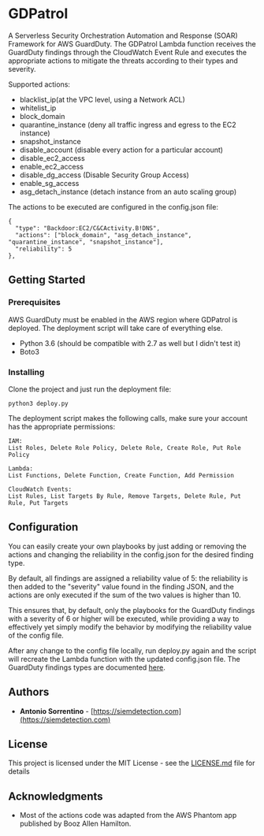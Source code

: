 # GDPatrol

A Serverless Security Orchestration Automation and Response (SOAR) Framework for AWS GuardDuty.
The GDPatrol Lambda function receives the GuardDuty findings through the CloudWatch Event Rule and executes
the appropriate actions to mitigate the threats according to their types and severity.

Supported actions:

* blacklist_ip(at the VPC level, using a Network ACL)
* whitelist_ip
* block_domain
* quarantine_instance (deny all traffic ingress and egress to the EC2 instance)
* snapshot_instance
* disable_account (disable every action for a particular account)
* disable_ec2_access
* enable_ec2_access
* disable_dg_access (Disable Security Group Access)
* enable_sg_access
* asg_detach_instance (detach instance from an auto scaling group)


The actions to be executed are configured in the config.json file:
```
{
  "type": "Backdoor:EC2/C&CActivity.B!DNS",
  "actions": ["block_domain", "asg_detach_instance", "quarantine_instance", "snapshot_instance"],
  "reliability": 5
},
```

## Getting Started

### Prerequisites

AWS GuardDuty must be enabled in the AWS region where GDPatrol is deployed. The deployment script will take 
care of everything else.
* Python 3.6 (should be compatible with 2.7 as well but I didn't test it)
* Boto3 

### Installing
Clone the project and just run the deployment file:
```
python3 deploy.py
```
The deployment script makes the following calls, make sure your account has the appropriate permissions:
```
IAM:
List Roles, Delete Role Policy, Delete Role, Create Role, Put Role Policy

Lambda:
List Functions, Delete Function, Create Function, Add Permission

CloudWatch Events:
List Rules, List Targets By Rule, Remove Targets, Delete Rule, Put Rule, Put Targets
```

## Configuration

You can easily create your own playbooks by just adding or removing the actions and changing the reliability in the config.json
for the desired finding type.

By default, all findings are assigned a reliability value of 5: the reliability is then added to the  "severity" value 
found in the finding JSON, and the actions are only executed if the sum of the two values is higher than 10.

This ensures that, by default, only the playbooks for the GuardDuty findings with a severity of 6 or higher will be executed, while 
providing a way to effectively yet simply modify
the behavior by modifying the reliability value of the config file.

After any change to the config file locally, run deploy.py again and the script will recreate the Lambda function with 
the updated config.json file.
The GuardDuty findings types are documented [here](https://docs.aws.amazon.com/guardduty/latest/ug/guardduty_finding-types.html).

## Authors

* **Antonio Sorrentino** - [https://siemdetection.com](https://siemdetection.com)

## License

This project is licensed under the MIT License - see the [LICENSE.md](LICENSE.md) file for details

## Acknowledgments

* Most of the actions code was adapted from the AWS Phantom app published by Booz Allen Hamilton.


